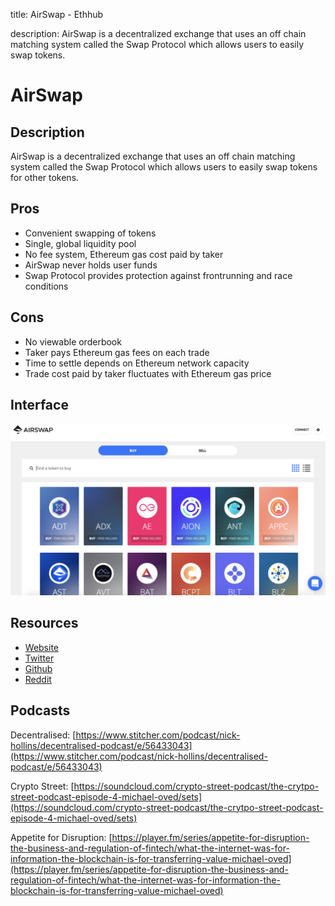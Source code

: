title: AirSwap - Ethhub

description: AirSwap is a decentralized exchange that uses an off chain matching system called the Swap Protocol which allows users to easily swap tokens.

# AirSwap

## Description

AirSwap is a decentralized exchange that uses an off chain matching system called the Swap Protocol which allows users to easily swap tokens for other tokens.

## Pros

* Convenient swapping of tokens 
* Single, global liquidity pool
* No fee system, Ethereum gas cost paid by taker
* AirSwap never holds user funds
* Swap Protocol provides protection against frontrunning and race conditions

## Cons

* No viewable orderbook
* Taker pays Ethereum gas fees on each trade
* Time to settle depends on Ethereum network capacity
* Trade cost paid by taker fluctuates with Ethereum gas price

## Interface

![](/assets/images/airswap.png)

## Resources

* [Website](https://www.airswap.io/)  
* [Twitter](https://twitter.com/airswap)  
* [Github](https://github.com/airswap) 
* [Reddit](https://www.reddit.com/r/AirSwap)

## Podcasts

Decentralised: [https://www.stitcher.com/podcast/nick-hollins/decentralised-podcast/e/56433043](https://www.stitcher.com/podcast/nick-hollins/decentralised-podcast/e/56433043)

Crypto Street: [https://soundcloud.com/crypto-street-podcast/the-crytpo-street-podcast-episode-4-michael-oved/sets](https://soundcloud.com/crypto-street-podcast/the-crytpo-street-podcast-episode-4-michael-oved/sets)

Appetite for Disruption: [https://player.fm/series/appetite-for-disruption-the-business-and-regulation-of-fintech/what-the-internet-was-for-information-the-blockchain-is-for-transferring-value-michael-oved](https://player.fm/series/appetite-for-disruption-the-business-and-regulation-of-fintech/what-the-internet-was-for-information-the-blockchain-is-for-transferring-value-michael-oved)

